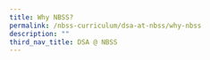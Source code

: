 ```yaml
---
title: Why NBSS?
permalink: /nbss-curriculum/dsa-at-nbss/why-nbss
description: ""
third_nav_title: DSA @ NBSS
---
```

